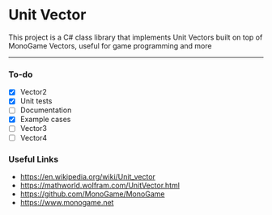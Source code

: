 # Unit Vector
This project is a C# class library that implements Unit Vectors built on top of MonoGame Vectors, useful for game programming and more

---

### To-do
- [x] Vector2 
- [x] Unit tests
- [ ] Documentation 
- [x] Example cases
- [ ] Vector3
- [ ] Vector4

### Useful Links
- https://en.wikipedia.org/wiki/Unit_vector
- https://mathworld.wolfram.com/UnitVector.html
- https://github.com/MonoGame/MonoGame
- https://www.monogame.net